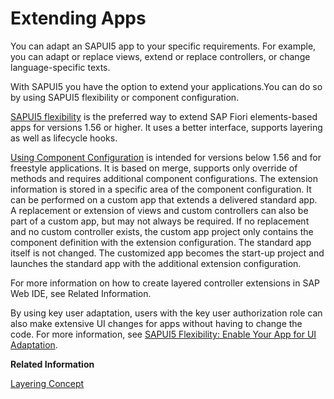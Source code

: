 <!-- loioa264a9abf98d4caabbf9b027bc1005d8 -->

# Extending Apps

You can adapt an SAPUI5 app to your specific requirements. For example, you can adapt or replace views, extend or replace controllers, or change language-specific texts.

With SAPUI5 you have the option to extend your applications.You can do so by using SAPUI5 flexibility or component configuration.

[SAPUI5 flexibility](using-sapui5-flexibility-72861c2.md) is the preferred way to extend SAP Fiori elements-based apps for versions 1.56 or higher. It uses a better interface, supports layering as well as lifecycle hooks.

[Using Component Configuration](using-component-configuration-c264d66.md) is intended for versions below 1.56 and for freestyle applications. It is based on merge, supports only override of methods and requires additional component configurations. The extension information is stored in a specific area of the component configuration. It can be performed on a custom app that extends a delivered standard app. A replacement or extension of views and custom controllers can also be part of a custom app, but may not always be required. If no replacement and no custom controller exists, the custom app project only contains the component definition with the extension configuration. The standard app itself is not changed. The customized app becomes the start-up project and launches the standard app with the additional extension configuration.

For more information on how to create layered controller extensions in SAP Web IDE, see Related Information.

By using key user adaptation, users with the key user authorization role can also make extensive UI changes for apps without having to change the code. For more information, see [SAPUI5 Flexibility: Enable Your App for UI Adaptation](../05_Developing_Apps/sapui5-flexibility-enable-your-app-for-ui-adaptation-f1430c0.md).

**Related Information**  


[Layering Concept](../04_Essentials/layering-concept-9e63057.md "SAPUI5 flexibility uses a consistent layering concept to store the UI changes as semantic delta information. This layering concept applies consistently to all users of SAPUI5 flexibility (end users, key users, and developers).")

